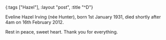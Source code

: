 {:tags ["Hazel"], :layout "post", :title "^D"}

Eveline Hazel Irving (née Hunter), born 1st January 1931, died shortly after 4am on 16th February 2012.

Rest in peace, sweet heart. Thank you for everything.